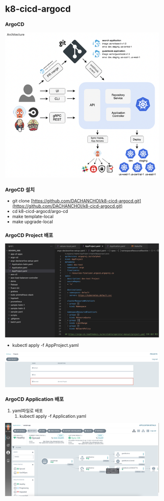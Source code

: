 # k8-cicd-argocd

### ArgoCD

![Untitled](k8-cicd-argocd%2048326e5e23074ce6ac400f237e34b5a8/Untitled.png)

### ArgoCD 설치

- git clone [https://github.com/DACHANCHOI/k8-cicd-argocd.git](https://github.com/DACHANCHOI/k8-cicd-argocd.git)
- cd k8-cicd-argocd/argo-cd
- make template-local
- make upgrade-local

### ArgoCD Project 배포

![Untitled](k8-cicd-argocd%2048326e5e23074ce6ac400f237e34b5a8/Untitled%201.png)

- kubectl apply -f AppProject.yaml

![Untitled](k8-cicd-argocd%2048326e5e23074ce6ac400f237e34b5a8/Untitled%202.png)

### ArgoCD Application 배포

1. yaml파일로 배포
    1. kubectl apply -f Application.yaml

![Untitled](k8-cicd-argocd%2048326e5e23074ce6ac400f237e34b5a8/Untitled%203.png)